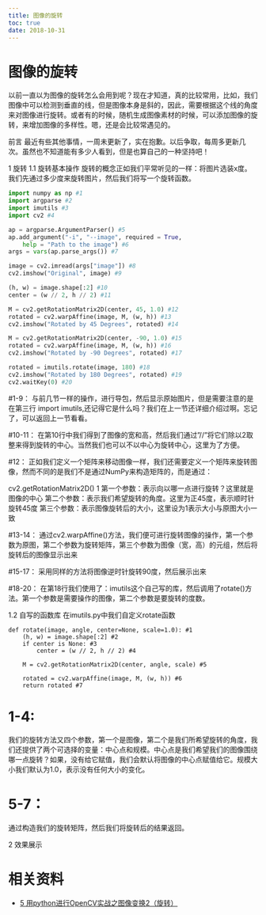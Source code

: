 ```yaml
---
title: 图像的旋转
toc: true
date: 2018-10-31
---
```

# 图像的旋转


以前一直以为图像的旋转怎么会用到呢？现在才知道，真的比较常用，比如，我们图像中可以检测到垂直的线，但是图像本身是斜的，因此，需要根据这个线的角度来对图像进行旋转。或者有的时候，随机生成图像素材的时候，可以添加图像的旋转，来增加图像的多样性。嗯，还是会比较常遇见的。



前言
最近有些其他事情，一周未更新了，实在抱歉。以后争取，每周多更新几次。虽然也不知道能有多少人看到，但是也算自己的一种坚持吧！

1 旋转
1.1 旋转基本操作
旋转的概念正如我们平常听见的一样：将图片选装x度。我们先通过多少度来旋转图片，然后我们将写一个旋转函数。

```python
import numpy as np #1
import argparse #2
import imutils #3
import cv2 #4

ap = argparse.ArgumentParser() #5
ap.add_argument("-i", "--image", required = True,
​    help = "Path to the image") #6
args = vars(ap.parse_args()) #7

image = cv2.imread(args["image"]) #8
cv2.imshow("Original", image) #9

(h, w) = image.shape[:2] #10
center = (w // 2, h // 2) #11

M = cv2.getRotationMatrix2D(center, 45, 1.0) #12
rotated = cv2.warpAffine(image, M, (w, h)) #13
cv2.imshow("Rotated by 45 Degrees", rotated) #14

M = cv2.getRotationMatrix2D(center, -90, 1.0) #15
rotated = cv2.warpAffine(image, M, (w, h)) #16
cv2.imshow("Rotated by -90 Degrees", rotated) #17

rotated = imutils.rotate(image, 180) #18
cv2.imshow("Rotated by 180 Degrees", rotated) #19
cv2.waitKey(0) #20

```

#1-9：
与前几节一样的操作，进行导包，然后显示原始图片，但是需要注意的是在第三行 import imutils,还记得它是什么吗？我们在上一节还详细介绍过啊。忘记了，可以返回上一节看看。

#10-11：
在第10行中我们得到了图像的宽和高，然后我们通过”//”将它们除以2取整来得到旋转的中心。当然我们也可以不以中心为旋转中心，这里为了方便。

#12：
正如我们定义一个矩阵来移动图像一样，我们还需要定义一个矩阵来旋转图像，然而不同的是我们不是通过NumPy来构造矩阵的，而是通过：

cv2.getRotationMatrix2D()
1
第一个参数：表示向以哪一点进行旋转？这里就是图像的中心
第二个参数：表示我们希望旋转的角度。这里为正45度，表示顺时针旋转45度
第三个参数：表示图像旋转后的大小，这里设为1表示大小与原图大小一致

#13-14：
通过cv2.warpAffine()方法，我们便可进行旋转图像的操作，第一个参数为原图，第二个参数为旋转矩阵，第三个参数为图像（宽，高）的元组，然后将旋转后的图像显示出来

#15-17：
采用同样的方法将图像逆时针旋转90度，然后展示出来

#18-20：
在第18行我们使用了：imutils这个自己写的库，然后调用了rotate()方法。第一个参数是需要操作的图像，第二个参数是要旋转的度数。

1.2 自写的函数库
在imutils.py中我们自定义rotate函数

```
def rotate(image, angle, center=None, scale=1.0): #1
​    (h, w) = image.shape[:2] #2
​    if center is None: #3
​        center = (w // 2, h // 2) #4

    M = cv2.getRotationMatrix2D(center, angle, scale) #5

    rotated = cv2.warpAffine(image, M, (w, h)) #6
    return rotated #7
```

# 1-4:

我们的旋转方法又四个参数，第一个是图像，第二个是我们所希望旋转的角度，我们还提供了两个可选择的变量：中心点和规模。中心点是我们希望我们的图像围绕哪一点旋转？如果，没有给它赋值，我们会默认将图像的中心点赋值给它。规模大小我们默认为1.0，表示没有任何大小的变化。

# 5-7：

通过构造我们的旋转矩阵，然后我们将旋转后的结果返回。

2 效果展示



# 相关资料

- [5 用python进行OpenCV实战之图像变换2（旋转）](https://blog.csdn.net/u014265347/article/details/77688871)
